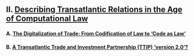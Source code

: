 ## II. [Describing Transatlantic Relations in the Age of Computational Law](https://github.com/lexmerca/TTIPv2_ToC)

#### A. [The Digitalization of Trade: From Codification of Law to ‘Code as Law’](https://github.com/lexmerca/TTIPv2_ToC/blob/main/README.md#a-the-digitalization-of-trade-from-codification-of-law-to-code-as-law)

#### B. [A Transatlantic Trade and Investment Partnership (TTIP) ‘version 2.0’?](https://github.com/lexmerca/TTIPv2_ToC/blob/main/README.md#b-a-transatlantic-trade-and-investment-partnership-ttip-version-20)
